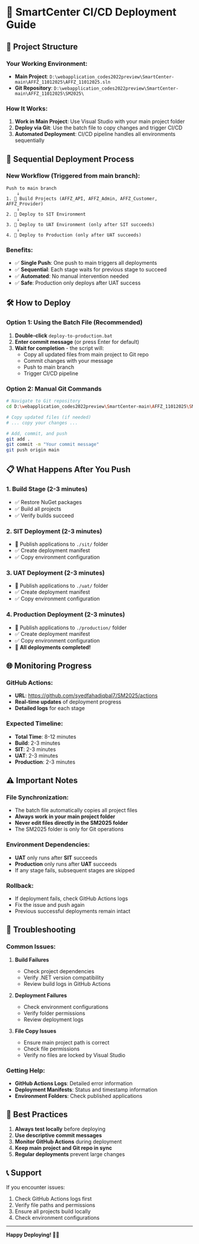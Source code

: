 # 🚀 SmartCenter CI/CD Deployment Guide

## 📁 **Project Structure**

### **Your Working Environment:**
- **Main Project**: `D:\webapplication_codes2022preview\SmartCenter-main\AFFZ_11012025\AFFZ_11012025.sln`
- **Git Repository**: `D:\webapplication_codes2022preview\SmartCenter-main\AFFZ_11012025\SM2025\`

### **How It Works:**
1. **Work in Main Project**: Use Visual Studio with your main project folder
2. **Deploy via Git**: Use the batch file to copy changes and trigger CI/CD
3. **Automated Deployment**: CI/CD pipeline handles all environments sequentially

## 🔄 **Sequential Deployment Process**

### **New Workflow (Triggered from main branch):**
```
Push to main branch
    ↓
1. 🔨 Build Projects (AFFZ_API, AFFZ_Admin, AFFZ_Customer, AFFZ_Provider)
    ↓
2. 🚀 Deploy to SIT Environment
    ↓
3. 🚀 Deploy to UAT Environment (only after SIT succeeds)
    ↓
4. 🚀 Deploy to Production (only after UAT succeeds)
```

### **Benefits:**
- ✅ **Single Push**: One push to main triggers all deployments
- ✅ **Sequential**: Each stage waits for previous stage to succeed
- ✅ **Automated**: No manual intervention needed
- ✅ **Safe**: Production only deploys after UAT success

## 🛠️ **How to Deploy**

### **Option 1: Using the Batch File (Recommended)**

1. **Double-click** `deploy-to-production.bat`
2. **Enter commit message** (or press Enter for default)
3. **Wait for completion** - the script will:
   - Copy all updated files from main project to Git repo
   - Commit changes with your message
   - Push to main branch
   - Trigger CI/CD pipeline

### **Option 2: Manual Git Commands**

```bash
# Navigate to Git repository
cd D:\webapplication_codes2022preview\SmartCenter-main\AFFZ_11012025\SM2025

# Copy updated files (if needed)
# ... copy your changes ...

# Add, commit, and push
git add .
git commit -m "Your commit message"
git push origin main
```

## 📋 **What Happens After You Push**

### **1. Build Stage (2-3 minutes)**
- ✅ Restore NuGet packages
- ✅ Build all projects
- ✅ Verify builds succeed

### **2. SIT Deployment (2-3 minutes)**
- 🚀 Publish applications to `./sit/` folder
- ✅ Create deployment manifest
- ✅ Copy environment configuration

### **3. UAT Deployment (2-3 minutes)**
- 🚀 Publish applications to `./uat/` folder
- ✅ Create deployment manifest
- ✅ Copy environment configuration

### **4. Production Deployment (2-3 minutes)**
- 🚀 Publish applications to `./production/` folder
- ✅ Create deployment manifest
- ✅ Copy environment configuration
- 🎉 **All deployments completed!**

## 🌐 **Monitoring Progress**

### **GitHub Actions:**
- **URL**: https://github.com/syedfahadiqbal7/SM2025/actions
- **Real-time updates** of deployment progress
- **Detailed logs** for each stage

### **Expected Timeline:**
- **Total Time**: 8-12 minutes
- **Build**: 2-3 minutes
- **SIT**: 2-3 minutes
- **UAT**: 2-3 minutes
- **Production**: 2-3 minutes

## ⚠️ **Important Notes**

### **File Synchronization:**
- The batch file automatically copies all project files
- **Always work in your main project folder**
- **Never edit files directly in the SM2025 folder**
- The SM2025 folder is only for Git operations

### **Environment Dependencies:**
- **UAT** only runs after **SIT** succeeds
- **Production** only runs after **UAT** succeeds
- If any stage fails, subsequent stages are skipped

### **Rollback:**
- If deployment fails, check GitHub Actions logs
- Fix the issue and push again
- Previous successful deployments remain intact

## 🚨 **Troubleshooting**

### **Common Issues:**

1. **Build Failures**
   - Check project dependencies
   - Verify .NET version compatibility
   - Review build logs in GitHub Actions

2. **Deployment Failures**
   - Check environment configurations
   - Verify folder permissions
   - Review deployment logs

3. **File Copy Issues**
   - Ensure main project path is correct
   - Check file permissions
   - Verify no files are locked by Visual Studio

### **Getting Help:**
- **GitHub Actions Logs**: Detailed error information
- **Deployment Manifests**: Status and timestamp information
- **Environment Folders**: Check published applications

## 🎯 **Best Practices**

1. **Always test locally** before deploying
2. **Use descriptive commit messages**
3. **Monitor GitHub Actions** during deployment
4. **Keep main project and Git repo in sync**
5. **Regular deployments** prevent large changes

## 📞 **Support**

If you encounter issues:
1. Check GitHub Actions logs first
2. Verify file paths and permissions
3. Ensure all projects build locally
4. Check environment configurations

---

**Happy Deploying! 🚀✨**
